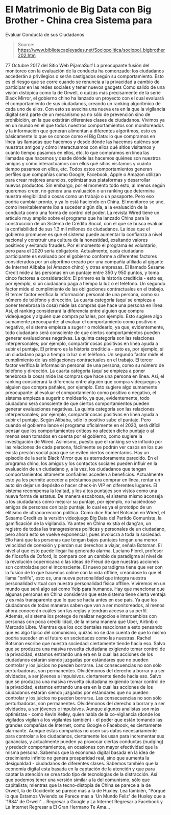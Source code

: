 # El Matrimonio de Big Data con Big Brother - China crea Sistema para 
Evaluar Conducta de sus Ciudadanos

> Source: https://www.bibliotecapleyades.net/Sociopolitica/sociopol_bigbrother202.htm

77 Octubre 2017 del Sitio Web PijamaSurf
La preocupante fusión del monitoreo con la evaluación de la conducta ha comenzado:
los ciudadanos accederán a privilegios o serán castigados según su comportamiento.
Esto es el riesgo que se corre cuando se renuncia a la privacidad a cambio de participar en las redes sociales y tener nuevos gadgets Como salido de una visión distópica como la de Orwell, o quizás más precisamente de la serie Black Mirror, el gobierno chino ha lanzado un proyecto con el cual evaluará el comportamiento de sus ciudadanos, creando un ranking algorítmico de cada uno de ellos.
Con esto se avecina una nueva era en la que la vigilancia digital será parte de un mecanismo ya no sólo de prevención sino de prohibición, en la que existirán diferentes clases de ciudadanos. Vivimos ya en un mundo en el que todos nuestros comportamientos son monitoreados y la información que generan alimentan a diferentes algoritmos, esto es básicamente lo que se conoce como el Big Data:
lo que compramos en línea las llamadas que hacemos y desde dónde las hacemos quiénes son nuestros amigos y cómo interactuamos con ellos qué sitios visitamos y cuánto tiempo pasamos en ellos, etc.
lo que compramos en línea
las llamadas que hacemos y desde dónde las hacemos
quiénes son nuestros amigos y cómo interactuamos con ellos
qué sitios visitamos y cuánto tiempo pasamos en ellos, etc.
Todos estos comportamientos generan perfiles que compañías como Google, Facebook, Apple o Amazon utilizan para crear mejores anuncios, optimizar sus plataformas y desarrollar nuevos productos.
Sin embargo, por el momento todo esto, al menos según queremos creer, no genera una evaluación o un ranking que determina nuestra elegibilidad a cosas como un trabajo o un pasaporte.
Pero eso podría cambiar pronto, y ya lo está haciendo en China.
El monitoreo se une, como inevitablemente iba a suceder algún día, a la evaluación de la conducta como una forma de control del poder. La revista Wired tiene un artículo muy amplio sobre el programa que ha lanzado China para la construcción de un Sistema de Crédito Social, con el que se busca evaluar la confiabilidad de sus 1.3 mil millones de ciudadanos. La idea que el gobierno promueve es que el sistema puede aumentar la confianza a nivel nacional y construir una cultura de la honestidad, exaltando valores positivos y evitando fraudes.
Por el momento el programa es voluntario, pero para el 2020 sería obligatorio.
Actualmente, cada ciudadano participante es evaluado por el gobierno conforme a diferentes factores considerados por un algoritmo creado por una compañía afiliada al gigante de Internet Alibaba (el Amazon chino) y otras empresas. El llamado Sesame Credit mide a las personas en un puntaje entre 350 y 950 puntos, y toma cinco factores a consideración:
El primero es la historia crediticia - esto es, por ejemplo, si un ciudadano paga a tiempo la luz o el teléfono. Un segundo factor mide el cumplimiento de las obligaciones contractuales en el trabajo. El tercer factor verifica la información personal de una persona, como su número de teléfono y dirección. La cuarta categoría (aquí se empieza a poner tenebrosa la cosa) mide las compras que hace una persona en línea. Así, el ranking considerará la diferencia entre alguien que compra videojuegos y alguien que compra pañales, por ejemplo. Esto sugiere algo sumamente preocupante: al evaluar el comportamiento como positivo o negativo, el sistema empieza a sugerir o moldearlo, ya que, evidentemente, todo ciudadano será consciente de que ciertos comportamientos pueden generar evaluaciones negativas. La quinta categoría son las relaciones interpersonales; por ejemplo, compartir cosas positivas en línea ayuda a subir el puntaje.
El primero es la historia crediticia - esto es, por ejemplo, si un ciudadano paga a tiempo la luz o el teléfono.
Un segundo factor mide el cumplimiento de las obligaciones contractuales en el trabajo.
El tercer factor verifica la información personal de una persona, como su número de teléfono y dirección.
La cuarta categoría (aquí se empieza a poner tenebrosa la cosa) mide las compras que hace una persona en línea.
Así, el ranking considerará la diferencia entre alguien que compra videojuegos y alguien que compra pañales, por ejemplo.
Esto sugiere algo sumamente preocupante:
al evaluar el comportamiento como positivo o negativo, el sistema empieza a sugerir o moldearlo, ya que, evidentemente, todo ciudadano será consciente de que ciertos comportamientos pueden generar evaluaciones negativas.
La quinta categoría son las relaciones interpersonales; por ejemplo, compartir cosas positivas en línea ayuda a subir el puntaje.
Según Alibaba, sólo lo positivo sube el puntaje.
Pero cuando el gobierno lance el programa oficialmente en el 2020, será difícil pensar que los comportamientos críticos no afecten dicho puntaje o al menos sean tomados en cuenta por el gobierno, como sugiere la investigación de Wired.
Asimismo, puesto que el ranking se ve influido por las relaciones de cada persona, fácilmente se podrán ver casos en los que exista presión social para que se eviten ciertos comentarios. Hay un episodio de la serie Black Mirror que es aterradoramente parecido.
En el programa chino, los amigos y los contactos sociales pueden influir en la evaluación de un ciudadano y, a la vez, los ciudadanos que tengan comportamientos altamente confiables acceden a beneficios. Actualmente esto ya les permite acceder a préstamos para comprar en línea, rentar un auto sin dejar un depósito o hacer check-in VIP en diferentes lugares.
El sistema recompensa la lealtad, y los altos puntajes son vistos como una nueva forma de estatus.
De manera escabrosa, el sistema mismo aconseja a los ciudadanos cómo mejorar su puntaje, por ejemplo, no haciéndose amigos de personas con bajo puntaje, lo cual es ya el prototipo de un elitismo de ultracorrección política.
Como dice Rachel Botsman en Wired, el Sesame Credit es la versión videojuego Big Data del Partido Comunista, la gamificación de la vigilancia.
Ya antes en China existía el dang'an, un registro de todas las transgresiones políticas y personales de un ciudadano, pero ahora esto se vuelve exponencial, pues involucra a toda la sociedad.
Ello hará que las personas que tengan bajos puntajes tengan una menor velocidad de conexión y pierdan sus derechos a viajar, señala Botsman. El nivel al que esto puede llegar ha generado alarma.
Luciano Flordi, profesor de filosofía de Oxford, lo compara con un cambio de paradigma al nivel de la revolución copernicana o las ideas de Freud de que nuestras acciones son controladas por el inconsciente.
El nuevo paradigma tiene que ver con la fusión de lo que hacemos online con la vida offline, creándose lo que él llama "onlife", esto es, una nueva personalidad que integra nuestra personalidad virtual con nuestra personalidad física offline.
Viviremos en un mundo que será algo así como Yelp para humanos. Hay que mencionar que algunas personas en China consideran que este sistema tiene cierta ventaja y es más transparente que lo que se hacía antes en ese país. Ya que los ciudadanos de todas maneras saben que van a ser monitoreados, al menos ahora conocerán cuáles son las reglas y tendrán acceso a su perfil.
Además, el sistema los protege de realizar negocios e intercambios con personas con poca credibilidad, de la misma manera que Uber, Airbnb o Mercado Libre. Mientras que los occidentales reaccionan a esto pensando que es algo típico del comunismo, quizás no se dan cuenta de que lo mismo podría suceder en el futuro en sociedades como las nuestras.
Rachel Botsman escribe que nuestra sociedad:
ciertamente tiende hacia eso. Salvo que se produzca una masiva revuelta ciudadana exigiendo tomar control de la privacidad, estamos entrando una era en la cual las acciones de los ciudadanos estarán siendo juzgadas por estándares que no pueden controlar y los juicios no pueden borrarse. Las consecuencias no son sólo perturbadoras, son permanentes. Olvidémonos del derecho a borrar y a ser olvidados, a ser jóvenes e impulsivos.
ciertamente tiende hacia eso.
Salvo que se produzca una masiva revuelta ciudadana exigiendo tomar control de la privacidad, estamos entrando una era en la cual las acciones de los ciudadanos estarán siendo juzgadas por estándares que no pueden controlar y los juicios no pueden borrarse.
Las consecuencias no son sólo perturbadoras, son permanentes. Olvidémonos del derecho a borrar y a ser olvidados, a ser jóvenes e impulsivos.
Aunque algunos analistas son más optimistas - como Kevin Kelley, quien habla de la co-vigilancia (donde los vigilados vigilan a los vigilantes también) - el poder que están tomando las grandes compañías de Internet, como Google o Facebook, es ciertamente alarmante.
Aunque estas compañías no usen sus datos necesariamente para controlar a los ciudadanos, ciertamente los usan para incrementar sus ganancias, y actualmente pueden ya provocar ciertas conductas (nudging) y predecir comportamientos, en ocasiones con mayor efectividad que la misma persona.
Sabemos que la economía digital basada en la idea de crecimiento infinito no genera prosperidad real, sino que aumenta la desigualdad - ciudadanos de diferentes clases.
Sabemos también que la economía digital esta basada en la captación de la atención y que para captar la atención se crea todo tipo de tecnologías de la distracción.
Así que podemos tener una versión similar a la del comunismo, sólo que capitalista; mientras que la tecno-distopía de China se parece a la de Orwell, la de Occidente se parece más a la de Huxley.
Lea también, "Porqué lo que Estamos Viviendo se Parece más a 'Un Mundo Feliz' de Huxley que a '1984' de Orwell"...
Regresar a Google y La Internet
Regresar a Facebook y La Internet
Regresar a El Gran Hermano Te Ama...
